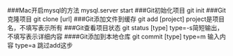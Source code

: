 ###Mac开启mysql的方法
mysql.server start
###Git初始化项目
git init
###Git克隆项目
git clone [url]
###Git添加文件到缓存
git add [project] project是项目名，不填写表示所有
###Git查看项目状态
git status [type] type=-s简短输出，不填写表示详细内容
####Git添加到本地仓库
git commit [type]   type=m 输入内容   type=a 跳过add这步



